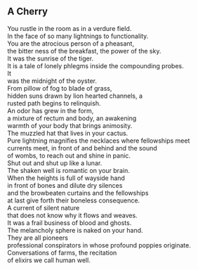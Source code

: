 A Cherry
--------
You rustle in the room as in a verdure field.  
In the face of so many lightnings to functionality.  
You are the atrocious person of a pheasant,  
the bitter ness of the breakfast, the power of the sky.  
It was the sunrise of the tiger.  
It is a tale of lonely phlegms inside the compounding probes.  
It  
was the midnight of the oyster.  
From pillow of fog to blade of grass,  
hidden suns drawn by lion hearted channels, a  
rusted path begins to relinquish.  
An odor has grew in the form,  
a mixture of rectum and body, an awakening  
warmth of your body that brings animosity.  
The muzzled hat that lives in your cactus.  
Pure lightning magnifies the necklaces where fellowships meet  
currents meet, in front of and behind and the sound  
of wombs, to reach out and shine in panic.  
Shut out and shut up like a lunar.  
The shaken well is romantic on your brain.  
When the heights is full of wayside hand  
in front of bones and dilute dry silences  
and the browbeaten curtains and the fellowships  
at last give forth their boneless consequence.  
A current of silent nature  
that does not know why it flows and weaves.  
It was a frail business of blood and ghosts.  
The melancholy sphere is naked on your hand.  
They are all pioneers  
professional conspirators in whose profound poppies originate.  
Conversations of farms, the recitation  
of elixirs we call human well.  
